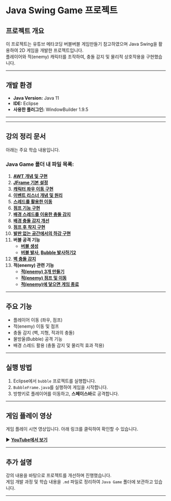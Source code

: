 # Java Swing Game 프로젝트

##  프로젝트 개요
이 프로젝트는 유튜브 메타코딩 버블버블 게임만들기 참고하였으며
Java Swing을 활용하여 2D 게임을 개발한 프로젝트입니다.  
플레이어와 적(enemy) 캐릭터를 조작하여, 충돌 감지 및 물리적 상호작용을 구현했습니다.

---

##  개발 환경
- **Java Version:** Java 11
- **IDE:** Eclipse
- **사용한 플러그인:** WindowBuilder 1.9.5

---


---

##  강의 정리 문서
아래는 주요 학습 내용입니다.

###  Java Game 폴더 내 파일 목록:
1. **[AWT 개념 및 구현](JavaGame/01.AWT.md)**
2. **[JFrame 기본 설정](JavaGame/02.JFrame.md)**
3. **[캐릭터 좌우 이동 구현](JavaGame/03.캐릭터%20좌우%20이동.md)**
4. **[이벤트 리스너 개념 및 원리](JavaGame/04.이벤트%20리스너%20원리.md)**
5. **[스레드를 활용한 이동](JavaGame/05.캐릭터%20좌우%20이동%20스레드사용.md)**
6. **[점프 기능 구현](JavaGame/06.Jump%20메서드%20구현.md)**
7. **[배경 스레드를 이용한 충돌 감지](JavaGame/07.배경화면%20스레드로%20충돌감지.md)**
8. **[배경 충돌 감지 개선](JavaGame/08.배경화면%20스레드로%20충돌감지2.md)**
9. **[점프 후 착지 구현](JavaGame/09.점프%20후%20착지.md)**
10. **[발판 없는 공간에서의 하강 구현](JavaGame/10.발판없는%20공간에서의%20하강%20구현.md)**
11. **버블 공격 기능**
    - **[버블 생성](JavaGame/11.Bubble%20생성.md)**
    - **[버블 발사](JavaGame/12.Bubble%20발사하기.md), [Bubble 발사하기2](JavaGame/13.Bubble%20발사하기2.md)**
12. **[벽 충돌 감지](JavaGame/14.벽%20감지하기.md)**
13. **적(enemy) 관련 기능**
    - **[적(enemy) 3개 만들기](JavaGame/15.적(enemy)%203개%20만들기.md)**
    - **[적(enemy) 점프 및 이동](JavaGame/16.적(enemy)%20점프%20및%20이동%20기능.md)**
    - **[적(enemy)에 닿으면 게임 종료](JavaGame/17.적(enemy)에%20닿으면%20종료.md)**



---

##  주요 기능
- 플레이어 이동 (좌우, 점프)
- 적(enemy) 이동 및 점프
- 충돌 감지 (벽, 지형, 적과의 충돌)
- 물방울(Bubble) 공격 기능
- 배경 스레드 활용 (충돌 감지 및 물리적 효과 적용)

---

##  실행 방법
1. Eclipse에서 `bubble` 프로젝트를 실행합니다.
2. `BubbleFrame.java`를 실행하여 게임을 시작합니다.
3. 방향키로 플레이어를 이동하고, **스페이스바**로 공격합니다.

---

##  게임 플레이 영상
게임 플레이 시연 영상입니다. 아래 링크를 클릭하여 확인할 수 있습니다.

 ▶ **[YouTube에서 보기](https://www.youtube.com/watch?v=RaUt8w3cQNY)**  

---

##  추가 설명
강의 내용을 바탕으로 프로젝트를 개선하며 진행했습니다.  
게임 개발 과정 및 학습 내용을 `.md` 파일로 정리하여 `Java Game` 폴더에 보관하고 있습니다.

---



